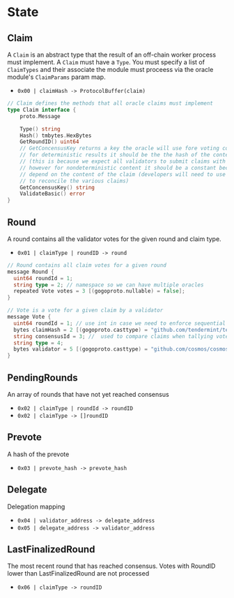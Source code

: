 <!--
order: 2
-->

# State

## Claim

A `Claim` is an abstract type that the result of an off-chain worker process must implement. A `Claim` must have a `Type`. You must specify a list of `ClaimTypes` and their associate the module must proceess via the oracle module's `ClaimParams` param map.

- `0x00 | claimHash -> ProtocolBuffer(claim)`

```go
// Claim defines the methods that all oracle claims must implement
type Claim interface {
	proto.Message

	Type() string
	Hash() tmbytes.HexBytes
	GetRoundID() uint64
	// GetConcensusKey returns a key the oracle will use fore voting consensus
	// for deterministic results it should be the the hash of the content
	// (this is because we expect all validators to submit claims with the same exact content)
	// however for nondeterministic content it should be a constant because voting doesn't
	// depend on the content of the claim (developers will need to use the results of the voting
	// to reconcile the various claims)
	GetConcensusKey() string
	ValidateBasic() error
}
```

## Round

A round contains all the validator votes for the given round and claim type.

- `0x01 | claimType | roundID -> round`

```go
// Round contains all claim votes for a given round
message Round {
  uint64 roundId = 1;
  string type = 2; // namespace so we can have multiple oracles
  repeated Vote votes = 3 [(gogoproto.nullable) = false];
}

// Vote is a vote for a given claim by a validator
message Vote {
  uint64 roundId = 1; // use int in case we need to enforce sequential ordering
  bytes claimHash = 2 [(gogoproto.casttype) = "github.com/tendermint/tendermint/libs/bytes.HexBytes"];
  string consensusId = 3; //  used to compare claims when tallying votes
  string type = 4;
  bytes validator = 5 [(gogoproto.casttype) = "github.com/cosmos/cosmos-sdk/types.ValAddress"];
}
```

## PendingRounds

An array of rounds that have not yet reached consensus

- `0x02 | claimType | roundId -> roundID`
- `0x02 | claimType -> []roundID`

## Prevote

A hash of the prevote

- `0x03 | prevote_hash -> prevote_hash`

## Delegate

Delegation mapping

- `0x04 | validator_address -> delegate_address`
- `0x05 | delegate_address -> validator_address`

## LastFinalizedRound

The most recent round that has reached consensus. Votes with RoundID lower than LastFinalizedRound are not processed

- `0x06 | claimType -> roundID`
